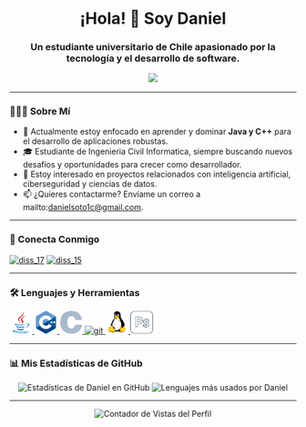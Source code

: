 <h1 align="center">¡Hola! 👋 Soy Daniel</h1>
<h3 align="center">Un estudiante universitario de Chile apasionado por la tecnología y el desarrollo de software.</h3>

<p align="center">
  <img src="https://media.giphy.com/media/M9gbBd9nbDrOTu1Mqx/giphy.gif" width="100">
</p>

---

### 👨🏻‍💻 Sobre Mí

- 🌱 Actualmente estoy enfocado en aprender y dominar **Java y C++** para el desarrollo de aplicaciones robustas.
- 🎓 Estudiante de Ingenieria Civil Informatica, siempre buscando nuevos desafíos y oportunidades para crecer como desarrollador.
- 🔭 Estoy interesado en proyectos relacionados con inteligencia artificial, ciberseguridad y ciencias de datos.
- 📫 ¿Quieres contactarme? Envíame un correo a mailto:danielsoto1c@gmail.com.

---

### 🤝 Conecta Conmigo

<p align="left">
<a href="https://twitter.com/diss_17" target="_blank"><img align="center" src="https://raw.githubusercontent.com/rahuldkjain/github-profile-readme-generator/master/src/images/icons/Social/twitter.svg" alt="diss_17" height="30" width="40" /></a>
<a href="https://instagram.com/diss_15" target="_blank"><img align="center" src="https://raw.githubusercontent.com/rahuldkjain/github-profile-readme-generator/master/src/images/icons/Social/instagram.svg" alt="diss_15" height="30" width="40" /></a>
</p>

---

### 🛠️ Lenguajes y Herramientas

<p align="left">
    <a href="https://www.java.com" target="_blank" rel="noreferrer">
        <img src="https://raw.githubusercontent.com/devicons/devicon/master/icons/java/java-original.svg" alt="java" width="40" height="40"/>
    </a>
    <a href="https://www.cplusplus.com/" target="_blank" rel="noreferrer">
        <img src="https://raw.githubusercontent.com/devicons/devicon/master/icons/cplusplus/cplusplus-original.svg" alt="c++" width="40" height="40"/>
    </a>
    <a href="https://www.cprogramming.com/" target="_blank" rel="noreferrer">
        <img src="https://raw.githubusercontent.com/devicons/devicon/master/icons/c/c-original.svg" alt="c" width="40" height="40"/>
    </a>
    <a href="https://git-scm.com/" target="_blank" rel="noreferrer">
        <img src="https://www.vectorlogo.zone/logos/git-scm/git-scm-icon.svg" alt="git" width="40" height="40"/>
    </a>
    <a href="https://www.linux.org/" target="_blank" rel="noreferrer">
        <img src="https://raw.githubusercontent.com/devicons/devicon/master/icons/linux/linux-original.svg" alt="linux" width="40" height="40"/>
    </a>
    <a href="https://www.photoshop.com/en" target="_blank" rel="noreferrer">
        <img src="https://raw.githubusercontent.com/devicons/devicon/master/icons/photoshop/photoshop-line.svg" alt="photoshop" width="40" height="40"/>
    </a>
</p>

---

### 📊 Mis Estadísticas de GitHub

<p align="center">
  <img align="center" src="https://github-readme-stats.vercel.app/api?username=diss17&show_icons=true&locale=es&theme=dracula" alt="Estadísticas de Daniel en GitHub" />
  <img align="center" src="https://github-readme-stats.vercel.app/api/top-langs/?username=diss17&layout=compact&locale=es&theme=dracula" alt="Lenguajes más usados por Daniel" />
</p>

---
<p align="center">
  <img src="https://komarev.com/ghpvc/?username=diss17&label=Vistas%20del%20Perfil&color=0e75b6&style=flat" alt="Contador de Vistas del Perfil" />
</p>
